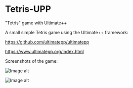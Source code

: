 # Tetris-UPP
"Tetris" game with Ultimate++

A small simple Tetris game using the Ultimate++ framework:

https://github.com/ultimatepp/ultimatepp

https://www.ultimatepp.org/index.html

Screenshots of the game:

![Image alt](https://github.com/vlamis9/CRM-Lawyer-s-helper-/blob/master/BD.png)

![Image alt](https://github.com/vlamis9/CRM-Lawyer-s-helper-/blob/master/BD.png)
